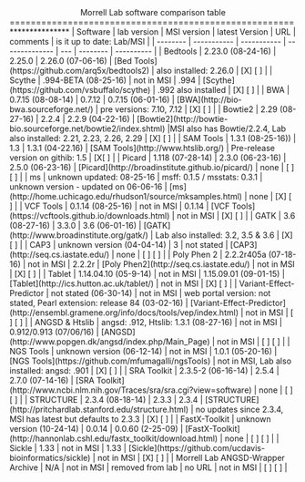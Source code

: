<center>Morrell Lab software comparison table</center>
======================================================
***************
| Software | lab version | MSI version | latest Version | URL | comments | is it up to date: Lab/MSI |
| -------- | ----------- | ----------- | -------------- | --- | -------- | ---------- |
| Bedtools | 2.23.0 (08-24-16) | 2.25.0 | 2.26.0 (07-06-16) | [Bed Tools](https://github.com/arq5x/bedtools2) | also installed: 2.26.0 | [X] [ ] |
| Scythe | .994-BETA (08-25-16) | not in MSI | .994 | [Scythe](https://github.com/vsbuffalo/scythe) | .992 also installed | [X] [ ] |
| BWA | 0.7.15 (08-08-14) | 0.7.12 | 0.7.15 (06-01-16) | [BWA](http://bio-bwa.sourceforge.net/) | pre versions: 7.10, 7.12 | [X] [ ] |
| Bowtie2 | 2.29 (08-27-16) | 2.2.4 | 2.2.9 (04-22-16) | [Bowtie2](http://bowtie-bio.sourceforge.net/bowtie2/index.shtml) |MSI also has Bowtie/2.2.4, Lab also installed: 2.21, 2.23, 2.26, 2.29 | [X] [ ] | 
| SAM Tools | 1.3.1 (08-25-16)) | 1.3 | 1.3.1 (04-22.16) | [SAM Tools](http://www.htslib.org/) | Pre-release version on githib: 1.5 | [X[ ] |
| Picard | 1.118 (07-28-14) | 2.3.0 (06-23-16) | 2.5.0 (06-23-16) | [Picard](http://broadinstitute.github.io/picard/) | none | [ ] [ ] |
| ms | unknown updated: 08-25-16 | msff: 0.1.5 / msstats: 0.3.1 | unknown version - updated on 06-06-16 | [ms](http://home.uchicago.edu/rhudson1/source/mksamples.html) | none | [X] [ ] |
| VCF Tools | 0.1.14 (08-25-16) | not in MSI | 0.1.14 | [VCF Tools](https://vcftools.github.io/downloads.html) | not in MSI | [X] [ ] |
| GATK | 3.6 (08-27-16) | 3.3.0 | 3.6 (06-01-16) | [GATK](http://www.broadinstitute.org/gatk/) | Lab also installed: 3.2, 3.5 & 3.6 | [X] [ ] |
| CAP3 | unknown version (04-04-14) | 3 | not stated | [CAP3](http://seq.cs.iastate.edu/) | none | [ ] [ ] |
| Poly Phen 2 | 2.2.2r405a (07-18-16) | not in MSI | 2.2.2r | [Poly Phen2](http://seq.cs.iastate.edu/) | not in MSI | [X] [ ] |
| Tablet | 1.14.04.10 (05-9-14) | not in MSI | 1.15.09.01 (09-01-15) | [Tablet](http://ics.hutton.ac.uk/tablet/) | not in MSI | [X] [ ] |
| Variant-Effect-Predictor | not stated (06-30-14) | not in MSI | web portal version: not stated, Pearl extension: release 84 (03-02-16) | [Variant-Effect-Predictor](http://ensembl.gramene.org/info/docs/tools/vep/index.html) | not in MSI | [ ] [ ] |
| ANGSD & Htslib | angsd: .912, Htslib: 1.3.1 (08-27-16) | not in MSI | 0.912/0.913 (07/06/16) | [ANGSD](http://www.popgen.dk/angsd/index.php/Main_Page) | not in MSI | [ ] [ ] | 
| NGS Tools | unknown version (06-12-14) | not in MSI | 1.0.1 (05-20-16) | [NGS Tools](https://github.com/mfumagalli/ngsTools) | not in MSI, Lab also installed: angsd: .901 | [X] [ ] | 
| SRA Toolkit | 2.3.5-2 (06-16-14) | 2.5.4 | 2.7.0 (07-14-16) | [SRA Toolkit](http://www.ncbi.nlm.nih.gov/Traces/sra/sra.cgi?view=software) | none | [ ] [ ] |
| STRUCTURE | 2.3.4 (08-18-14) | 2.3.3 | 2.3.4 | [STRUCTURE](http://pritchardlab.stanford.edu/structure.html) | no updates since 2.3.4, MSI has latest but defaults to 2.3.3 | [X] [ ] |
| FastX-Toolkit | unknown version (10-24-14) | 0.0.14 | 0.0.60 (2-25-09) | [FastX-Toolkit](http://hannonlab.cshl.edu/fastx_toolkit/download.html) | none | [ ] [ ] | 
| Sickle | 1.33 | not in MSI | 1.33 | [Sickle](https://github.com/ucdavis-bioinformatics/sickle) | not in MSI | [X] [ ] | 
| Morrell Lab ANGSD-Wrapper Archive | N/A | not in MSI | removed from lab | no URL | not in MSI | [ ] [ ] | 